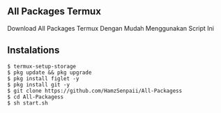 ## All Packages Termux

Download All Packages Termux Dengan Mudah Menggunakan Script Ini

## Instalations
```
$ termux-setup-storage
$ pkg update && pkg upgrade
$ pkg install figlet -y
$ pkg install git -y
$ git clone https://github.com/HamzSenpaii/All-Packagess
$ cd All-Packagess
$ sh start.sh
```
